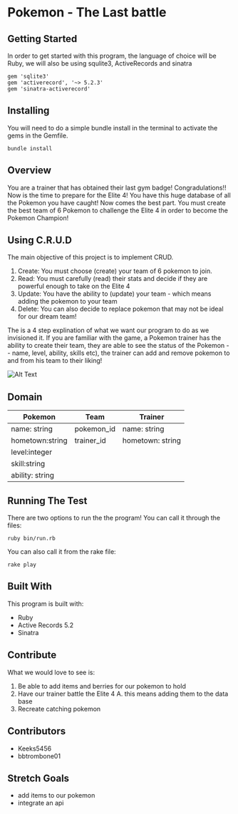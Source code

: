 # Pokemon - The Last battle

## Getting Started
In order to get started with this program, the language of choice will be Ruby, we will also be using squlite3, ActiveRecords and sinatra

```
gem 'sqlite3'
gem 'activerecord', '~> 5.2.3'
gem 'sinatra-activerecord'
```

## Installing
You will need to do a simple bundle install in the terminal to activate the gems in the Gemfile.

```
bundle install
```

## Overview
You are a trainer that has obtained their last gym badge! Congradulations!! Now is the time to prepare for the Elite 4! You have this huge database of all the Pokemon you have caught! Now comes the best part. You must create the best team of 6 Pokemon to challenge the Elite 4 in order to become the Pokemon Champion! 

## Using C.R.U.D

The main objective of this project is to implement CRUD. 

1. Create: You must choose (create) your team of 6 pokemon to join.
2. Read: You must carefully (read) their stats and decide if they are powerful enough to take on the Elite 4
3. Update: You have the ability to (update) your team - which means adding the pokemon to your team
4. Delete: You can also decide to replace pokemon that may not be ideal for our dream team!

The is a 4 step explination of what we want our program to do as we invisioned it. If you are familiar with the game, a Pokemon trainer has the ability to create their team, they are able to see the status of the Pokemon -- name, level, ability, skills etc), the trainer can add and remove pokemon to and from his team to their liking!

![Alt Text](https://media.giphy.com/media/26BROEbZKDrqy1UoU/giphy.gif)


## Domain
|    Pokemon       |    Team     | Trainer          |
|    ---           |   ----      | -----            |
| name: string     | pokemon_id  | name: string     |
| hometown:string  | trainer_id  | hometown: string |
| level:integer    |             | 
| skill:string     |             | 
|ability: string   |             


## Running The Test 

There are two options to run the the program! You can call it through the files:
```
ruby bin/run.rb
```
You can also call it from the rake file:
```
rake play 
```
## Built With

This program is built with:
- Ruby 
- Active Records 5.2
- Sinatra

## Contribute
What we would love to see is:
1. Be able to add items and berries for our pokemon to hold
2. Have our trainer battle the Elite 4 
  A. this means adding them to the data base 
3. Recreate catching pokemon 

## Contributors
- Keeks5456
- bbtrombone01


## Stretch Goals
- add items to our pokemon 
- integrate an api 
